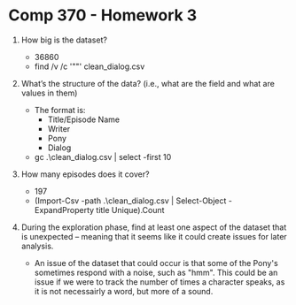 # Comp 370 - Homework 3

1. How big is the dataset?

   - 36860
   - find /v /c '""' clean_dialog.csv

2. What’s the structure of the data? (i.e., what are the field and what are values in them)

   - The format is:
     - Title/Episode Name
     - Writer
     - Pony
     - Dialog
   - gc .\clean_dialog.csv | select -first 10

3. How many episodes does it cover?

   - 197
   - (Import-Csv -path .\clean_dialog.csv | Select-Object -ExpandProperty title Unique).Count

4. During the exploration phase, find at least one aspect of the dataset that is unexpected – meaning that it seems like it could create issues for later analysis.

   - An issue of the dataset that could occur is that some of the Pony's sometimes respond with a noise, such as "hmm". This could be an issue if we were to track the number of times a character speaks, as it is not necessairly a word, but more of a sound.
